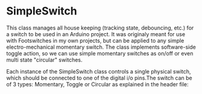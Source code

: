 # SimpleSwitch 
This class manages all house keeping (tracking state, debouncing, etc.) for
a switch to be used in an Arduino project. It was originaly meant for use with
Footswitches in my own projects, but can be applied to any simple electro-mechanical 
momentary switch. The class implements software-side toggle action, so we can use 
simple momentary switches as on/off or even multi state "circular" switches.

Each instance of the SimpleSwitch class controls a single physical switch,
which should be connected to one of the digital i/o pins.The switch can 
be of 3 types: Momentary, Toggle or Circular as explained in the header file:
